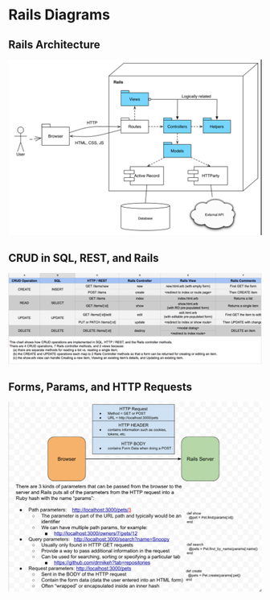 # Rails Diagrams

## Rails Architecture
![Rails Architecture](Rails_Architecture.png)

## CRUD in SQL, REST, and Rails
![CRUD in SQL, REST, and Rails](crud_in_sql_rest_and_rails.png)

## Forms, Params, and HTTP Requests
![Forms, Params, and HTTP Requests](forms-params-http-requests.png)
